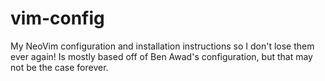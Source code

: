 # vim-config
My NeoVim configuration and installation instructions so I don't lose them ever again! Is mostly based off of Ben Awad's configuration, but that may not be the case forever.
